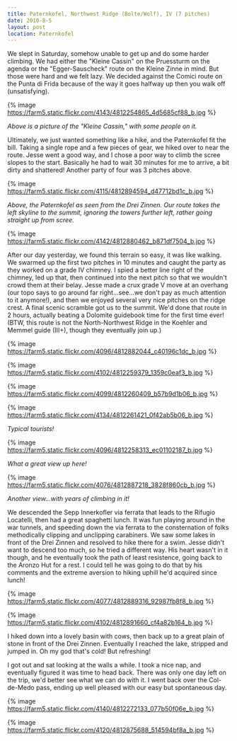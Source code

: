 ```yaml
---
title: Paternkofel, Northwest Ridge (Bolte/Wolf), IV (7 pitches)
date: 2010-8-5
layout: post
location: Paternkofel
---
```


We slept in Saturday, somehow unable to get up and do some harder climbing.
We had either the "Kleine Cassin" on the Pruessturm on the agenda or the
"Egger-Sauscheck" route on the Kleine Zinne in mind. But those were hard
and we felt lazy. We decided against the Comici route on the Punta di Frida
because of the way it goes halfway up then you walk off (unsatisfying).
  
  
{% image https://farm5.static.flickr.com/4143/4812254865_4d5685cf88_b.jpg %}
  
  
_Above is a picture of the "Kleine Cassin," with some people on it._
  
  
Ultimately, we just wanted something like a hike, and the Paternkofel
fit the bill. Taking a single rope and a few pieces of gear, we hiked over
to near the route. Jesse went a good way, and I chose a poor way to climb
the scree slopes to the start. Basically he had to wait 30 minutes for
me to arrive, a bit dirty and shattered! Another party of four was 3 pitches
above.
  
  
{% image https://farm5.static.flickr.com/4115/4812894594_d47712bd1c_b.jpg %}
  
  
_Above, the Paternkofel as seen from the Drei Zinnen. Our route takes the left skyline to the summit, ignoring the towers further left, rather going straight up from scree._
  
  
{% image https://farm5.static.flickr.com/4142/4812880462_b871df7504_b.jpg %}
  
  
After our day yesterday, we found this terrain so easy, it was like walking.
We swarmed up the first two pitches in 10 minutes and caught the party
as they worked on a grade IV chimney. I spied a better line right of the
chimney, led up that, then continued into the next pitch so that we wouldn't
crowd them at their belay. Jesse made a crux grade V move at an overhang
(our topo says to go around far right...see...we don't pay as much attention
to it anymore!), and then we enjoyed several very nice pitches on the ridge
crest. A final scenic scramble got us to the summit. We'd done that route
in 2 hours, actually beating a Dolomite guidebook time for the first time
ever! (BTW, this route is not the North-Northwest Ridge in the Koehler
and Memmel guide (III+), though they eventually join up.)
  
  
{% image https://farm5.static.flickr.com/4096/4812882044_c40196c1dc_b.jpg %}
  
{% image https://farm5.static.flickr.com/4102/4812259379_1359c0eaf3_b.jpg %}
  
{% image https://farm5.static.flickr.com/4099/4812260409_b57b9d1b06_b.jpg %}
  
{% image https://farm5.static.flickr.com/4134/4812261421_0f42ab5b06_b.jpg %}
  
_Typical tourists!_
  
  
{% image https://farm5.static.flickr.com/4096/4812258313_ec01102187_b.jpg %}
  
_What a great view up here!_
  
  
{% image https://farm5.static.flickr.com/4076/4812887218_3828f860cb_b.jpg %}
  
_Another view...with years of climbing in it!_
  
  
We descended the Sepp Innerkofler via ferrata that leads to the Rifugio
Locatelli, then had a great spaghetti lunch. It was fun playing around
in the war tunnels, and speeding down the via ferrata to the consternation
of folks methodically clipping and unclipping carabiners. We saw some lakes
in front of the Drei Zinnen and resolved to hike there for a swim. Jesse
didn't want to descend too much, so he tried a different way. His heart
wasn't in it though, and he eventually took the path of least resistence,
going back to the Aronzo Hut for a rest. I could tell he was going to do
that by his comments and the extreme aversion to hiking uphill he'd acquired
since lunch!
  
  
{% image https://farm5.static.flickr.com/4077/4812889316_92987fb8f8_b.jpg %}
  
{% image https://farm5.static.flickr.com/4102/4812891660_cf4a82b164_b.jpg %}
  
  
I hiked down into a lovely basin with cows, then back up to a great plain
of stone in front of the Drei Zinnen. Eventually I reached the lake, stripped
and jumped in. Oh my god that's cold! But refreshing!
  
  
I got out and sat looking at the walls a while. I took a nice nap, and
eventually figured it was time to head back. There was only one day left
on the trip, we'd better see what we can do with it. I went back over the
Col-de-Medo pass, ending up well pleased with our easy but spontaneous
day.
  
  
{% image https://farm5.static.flickr.com/4140/4812272133_077b50f06e_b.jpg %}
  
{% image https://farm5.static.flickr.com/4120/4812875688_514594bf8a_b.jpg %}

